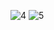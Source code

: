 ![4](https://github.com/VanHoang110802/DO_HOA_MAY_TINH/assets/108053955/05110abb-4d5e-46ff-b10e-a1d7ed57c7e8)
![5](https://github.com/VanHoang110802/DO_HOA_MAY_TINH/assets/108053955/3d0f5449-8949-41bf-a92e-dd71f808c9cf)
